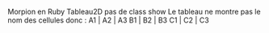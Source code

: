 Morpion en Ruby
Tableau2D pas de class show
Le tableau ne montre pas le nom des cellules donc :
 A1 | A2 | A3
 B1 | B2 | B3
 C1 | C2 | C3